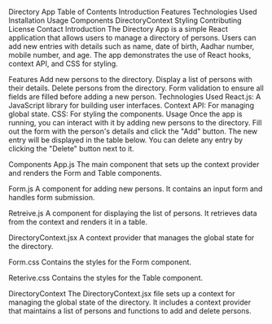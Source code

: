 Directory App
Table of Contents
Introduction
Features
Technologies Used
Installation
Usage
Components
DirectoryContext
Styling
Contributing
License
Contact
Introduction
The Directory App is a simple React application that allows users to manage a directory of persons. Users can add new entries with details such as name, date of birth, Aadhar number, mobile number, and age. The app demonstrates the use of React hooks, context API, and CSS for styling.

Features
Add new persons to the directory.
Display a list of persons with their details.
Delete persons from the directory.
Form validation to ensure all fields are filled before adding a new person.
Technologies Used
React.js: A JavaScript library for building user interfaces.
Context API: For managing global state.
CSS: For styling the components.
Usage
Once the app is running, you can interact with it by adding new persons to the directory. Fill out the form with the person's details and click the "Add" button. The new entry will be displayed in the table below. You can delete any entry by clicking the "Delete" button next to it.

Components
App.js
The main component that sets up the context provider and renders the Form and Table components.

Form.js
A component for adding new persons. It contains an input form and handles form submission.

Retreive.js
A component for displaying the list of persons. It retrieves data from the context and renders it in a table.

DirectoryContext.jsx
A context provider that manages the global state for the directory.

Form.css
Contains the styles for the Form component.

Reterive.css
Contains the styles for the Table component.

DirectoryContext
The DirectoryContext.jsx file sets up a context for managing the global state of the directory. It includes a context provider that maintains a list of persons and functions to add and delete persons.
